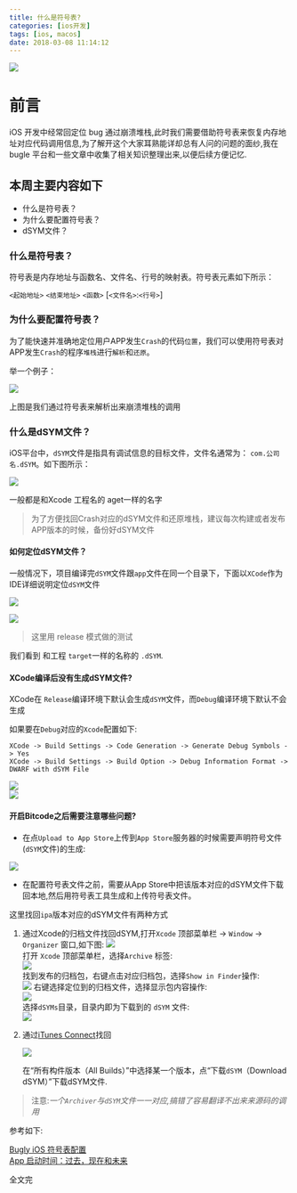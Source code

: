 ```yaml
---
title: 什么是符号表?
categories: [ios开发]
tags: [ios, macos]
date: 2018-03-08 11:14:12
---
```


![](/assets/images/20180308WhatIsThedSYM/homePageLog.jpeg)

# 前言

iOS 开发中经常回定位 bug 通过崩溃堆栈,此时我们需要借助符号表来恢复内存地址对应代码调用信息,为了解开这个大家耳熟能详却总有人问的问题的面纱,我在 bugle 平台和一些文章中收集了相关知识整理出来,以便后续方便记忆.


## 本周主要内容如下

* 什么是符号表？
* 为什么要配置符号表？
* dSYM文件？



### 什么是符号表？

符号表是内存地址与函数名、文件名、行号的映射表。符号表元素如下所示：

`<起始地址>` `<结束地址>` `<函数>` [`<文件名>`:`<行号>`]  


### 为什么要配置符号表？

为了能快速并准确地定位用户APP发生`Crash`的代码`位置`，我们可以使用符号表对APP发生`Crash`的程序`堆栈`进行`解析`和`还原`。

举一个例子：

![](/assets/images/20180308WhatIsThedSYM/stackSymbol.png)


上图是我们通过符号表来解析出来崩溃堆栈的调用



### 什么是dSYM文件？

iOS平台中，`dSYM`文件是指具有调试信息的目标文件，文件名通常为： `com.公司名.dSYM`。如下图所示：

![](/assets/images/20180308WhatIsThedSYM/testdSYM.png)

一般都是和Xcode 工程名的 aget一样的名字

> 为了方便找回Crash对应的dSYM文件和还原堆栈，建议每次构建或者发布APP版本的时候，备份好dSYM文件



#### 如何定位dSYM文件？

一般情况下，项目编译完`dSYM`文件跟`app`文件在同一个目录下，下面以`XCode`作为IDE详细说明定位`dSYM`文件

![](/assets/images/20180308WhatIsThedSYM/dSYM1.png)

![](/assets/images/20180308WhatIsThedSYM/dSYM2.png)


> 这里用 release 模式做的测试 

我们看到 和工程 `target`一样的名称的 `.dSYM`.


#### XCode编译后没有生成dSYM文件?

XCode在 `Release`编译环境下默认会生成`dSYM`文件，而`Debug`编译环境下默认不会生成

如果要在`Debug`对应的`Xcode`配置如下:

`XCode -> Build Settings -> Code Generation -> Generate Debug Symbols -> Yes`  
`XCode -> Build Settings -> Build Option -> Debug Information Format -> DWARF with dSYM File`

![](/assets/images/20180308WhatIsThedSYM/dSYM3.png)  
![](/assets/images/20180308WhatIsThedSYM/dSYM4.png)

#### 开启Bitcode之后需要注意哪些问题?

* 在点`Upload to App Store`上传到`App Store`服务器的时候需要声明符号文件(`dSYM`文件)的生成:

![](/assets/images/20180308WhatIsThedSYM/dSYM5.jpg)

* 在配置符号表文件之前，需要从App Store中把该版本对应的dSYM文件下载回本地,然后用符号表工具生成和上传符号表文件。

这里找回`ipa`版本对应的dSYM文件有两种方式

1. 通过Xcode的归档文件找回dSYM,打开`Xcode` 顶部菜单栏 -> `Window` -> `Organizer` 窗口,如下图:
	![](/assets/images/20180308WhatIsThedSYM/BitcodedSYM2.jpg)  
	打开 `Xcode` 顶部菜单栏，选择`Archive` 标签:   
	![](/assets/images/20180308WhatIsThedSYM/BitcodedSYM3.jpg)  
	找到发布的归档包，右键点击对应归档包，选择`Show in Finder`操作:  
	![](/assets/images/20180308WhatIsThedSYM/BitcodedSYM4.jpg)
	右键选择定位到的归档文件，选择显示包内容操作:  
	![](/assets/images/20180308WhatIsThedSYM/BitcodedSYM5.jpg)  
	选择`dSYMs`目录，目录内即为下载到的 `dSYM` 文件:  
	![](/assets/images/20180308WhatIsThedSYM/BitcodedSYM6.jpg)
	
2. 通过[iTunes Connect](https://itunesconnect.apple.com/)找回
	
	![](/assets/images/20180308WhatIsThedSYM/itunesConnect.png)
	
	在“所有构件版本（All Builds）”中选择某一个版本，点“下载`dSYM`（Download dSYM）”下载dSYM文件.
	
	

> 注意:_一个`Archiver`与`dSYM`文件一一对应,搞错了容易翻译不出来来源码的调用_


参考如下:

[Bugly iOS 符号表配置](https://bugly.qq.com/docs/user-guide/symbol-configuration-ios/?v=1520478187041#dsym_1)  
[App 启动时间：过去，现在和未来](https://techblog.toutiao.com/2017/07/05/session413/)


全文完
  
